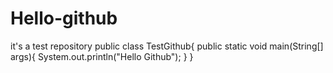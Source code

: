# Hello-github
it's a test repository
public class TestGithub{
		public static void main(String[] args){
    		System.out.println("Hello Github");
    }
}
